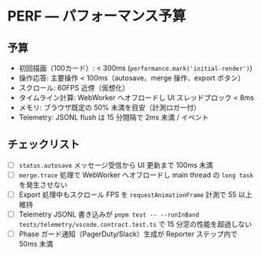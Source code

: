 # PERF — パフォーマンス予算

## 予算
- 初回描画（100カード）: < 300ms (`performance.mark('initial-render')`)
- 操作応答: 主要操作 < 100ms（autosave、merge 操作、export ボタン）
- スクロール: 60FPS 近傍（仮想化）
- タイムライン計算: WebWorker へオフロードし UI スレッドブロック < 8ms
- メモリ: ブラウザ既定の 50% 未満を目安（計測ロガー付）
- Telemetry: JSONL flush は 15 分間隔で 2ms 未満 / イベント

## チェックリスト
- [ ] `status.autosave` メッセージ受信から UI 更新まで 100ms 未満
- [ ] `merge.trace` 処理で WebWorker へオフロードし main thread の `long task` を発生させない
- [ ] Export 処理中もスクロール FPS を `requestAnimationFrame` 計測で 55 以上維持
- [ ] Telemetry JSONL 書き込みが `pnpm test -- --runInBand tests/telemetry/vscode.contract.test.ts` で 15 分窓の性能を超過しない
- [ ] Phase ガード通知（PagerDuty/Slack）生成が Reporter ステップ内で 50ms 未満
